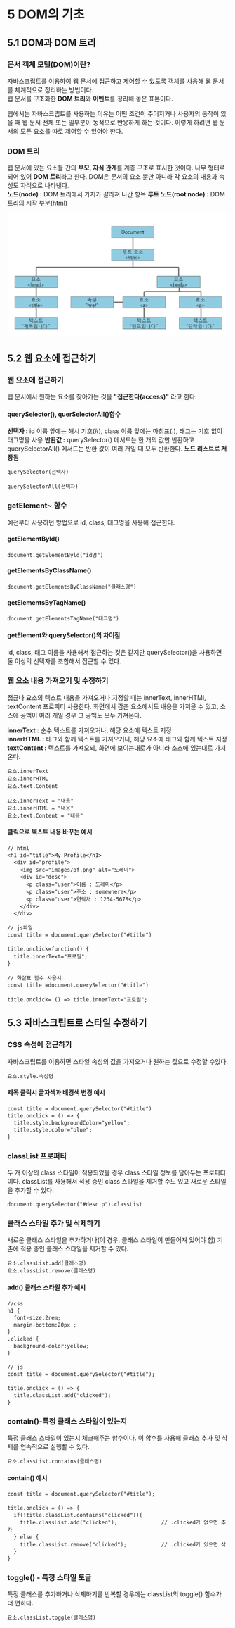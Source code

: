 # 5 DOM의 기초

## 5.1 DOM과 DOM 트리

### 문서 객체 모델(DOM)이란?
자바스크립트를 이용하여 웹 문서에 접근하고 제어할 수 있도록 객체를 사용해 웹 문서를 체계적으로 정리하는 방법이다. <br>
웹 문서를 구조화한 **DOM 트리**와 **이벤트**를 정리해 놓은 표본이다. <br>

웹에서는 자바스크립트를 사용하는 이유는 어떤 조건이 주어지거나 사용자의 동작이 있을 때 웹 문서 전체 또는 일부분이 동적으로 반응하게 하는 것이다. 이렇게 하려면 웹 문서의 모든 요소를 따로 제어할 수 있어야 한다. 

### DOM 트리
웹 문서에 있는 요소들 간의 **부모, 자식 관계**를 계층 구조로 표시한 것이다. 나무 형태로 되어 있어 **DOM 트리**라고 한다. DOM은 문서의 요소 뿐만 아니라 각 요소의 내용과 속성도 자식으로 나타낸다.<br>
**노드(node) :** DOM 트리에서 가지가 갈라져 나간 항목
**루트 노드(root node) :** DOM 트리의 시작 부분(html)

<img src="./image/domtree.png">

## 5.2 웹 요소에 접근하기


### 웹 요소에 접근하기
웹 문서에서 원하는 요소를 찾아가는 것을 **"접근한다(access)"** 라고 한다.

#### querySelector(), querSelectorAll()함수 
**선택자 :** id 이름 앞에는 해시 기호(#), class 이름 앞에는 마침표(.), 태그는 기호 없이 태그명을 사용
**반환값 :** querySelector() 메서드는 한 개의 값만 반환하고 querySelectorAll() 메서드는 반환 값이 여러 개일 때 모두 반환한다. **노드 리스트로 저장됨**

```
querySelector(선택자)

querySelectorAll(선택자)
```
### getElement~ 함수
예전부터 사용하던 방법으로 id, class, 태그명을 사용해 접근한다.

#### getElementByld()
```
document.getElementByld("id명")
```

#### getElementsByClassName()
```
document.getElementsByClassName("클래스명")
```

#### getElementsByTagName()
```
document.getElementsTagName("태그명")
```

#### getElement와 querySelector()의 차이점
id, class, 태그 이름을 사용해서 접근하는 것은 같지만 querySelector()을 사용하면 둘 이상의 선택자를 조합해서 접근할 수 있다.

### 웹 요소 내용 가져오기 및 수정하기
접귾나 요소의 텍스트 내용을 가져오거나 지정할 때는 innerText, innerHTMl, textContent 프로퍼티 사용한다. 화면에서 감춘 요소에서도 내용을 가져올 수 있고, 소스에 공백이 여러 개일 경우 그 공백도 모두 가져온다.

**innerText :** 순수 텍스트를 가져오거나, 해당 요소에 텍스트 지정 <br>
**innerHTML :** 태그와 함께 텍스트를 가져오거나, 해당 요소에 태그와 함께 텍스트 지정<br>
**textContent :** 텍스트를 가져오되, 화면에 보이는대로가 아니라 소스에 있는대로 가져온다.

```
요소.innerText 
요소.innerHTML 
요소.text.Content 

요소.innerText = "내용"
요소.innerHTML = "내용"
요소.text.Content = "내용"
```

#### 클릭으로 텍스트 내용 바꾸는 예시
```
// html
<h1 id="title">My Profile</h1>
  <div id="profile">
    <img src="images/pf.png" alt="도레미">
    <div id="desc">
      <p class="user">이름 : 도레미</p>
      <p class="user">주소 : somewhere</p>
      <p class="user">연락처 : 1234-5678</p>
    </div>
  </div>

// js파일
const title = document.querySelector("#title")

title.onclick=function() {
  title.innerText="프로필";
}

// 화살표 함수 사용시
const title =document.querySelector("#title")

title.onclick= () => title.innerText="프로필";
```

## 5.3 자바스크립트로 스타일 수정하기

### CSS 속성에 접근하기
자바스크립트를 이용하면 스타일 속성의 값을 가져오거나 원하는 값으로 수정할 수있다.
```
요소.style.속성명
```
#### 제목 클릭시 글자색과 배경색 변경 예시
```
const title = document.querySelector("#title")
title.onclick = () => {
  title.style.backgroundColor="yellow";
  title.style.color="blue";
}
```
### classList 프로퍼티
두 개 이상의 class 스타일이 적용되었을 경우 class 스타일 정보를 담아두는 프로퍼티이다. classList를 사용해서 적용 중인 class 스타일을 제거할 수도 있고 새로운  스타일을 추가할 수 있다.

```
document.querySelector("#desc p").classList 
```

### 클래스 스타일 추가 및 삭제하기
새로운 클래스 스타일을 추가하거나(이 경우, 클래스 스타일이 만들어져 있어야 함) 기존에 적용 중인 클래스 스타일을 제거할 수 있다.
```
요소.classList.add(클래스명) 
요소.classList.remove(클래스명) 
```

#### add() 클래스 스타일 추가 예시
```
//css
h1 {
  font-size:2rem; 
  margin-bottom:20px ;
}
.clicked {
  background-color:yellow;
}

// js
const title = document.querySelector("#title");

title.onclick = () => {
  title.classList.add("clicked");
}
```

### contain()-특정 클래스 스타일이 있는지
특정 클래스 스타일이 있는지 체크해주는 함수이다. 이 함수를 사용해 클래스 추가 및 삭제를 연속적으로 실행할 수 있다.
```
요소.classList.contains(클래스명) 
```
#### contain() 예시
```
const title = document.querySelector("#title");

title.onclick = () => {
  if(!title.classList.contains("clicked")){
    title.classList.add("clicked");              // .clicked가 없으면 추가
  } else {
    title.classList.remove("clicked");           // .clicked가 있으면 삭
  }
}
```

### toggle() - 특정 스타일 토글
특정 클래스를 추가하거나 삭제하기를 반복할 경우에는 classList의 toggle() 함수가 더 편하다.

```
요소.classList.toggle(클래스명)
```
















